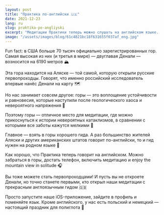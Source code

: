 ```yaml
---
layout: post
title: "Практика по-английски 🇺🇸"
date: 2021-12-23
lang: ru
slug: praktika-po-angliyski
excerpt: "Медитации Практики теперь можно слушать на английском языке. Enjoy!"
image: "/assets/images/blog/61c4821bc18f631655f037af_eng.jpg"
---
```


<p>Fun fact: в США больше 70 тысяч официально зарегистрированных гор. Самая высокая из них (и третья в мире) — двуглавая Денали — возносится на 6190 метров 🏔</p><p>Эта гора находится на Аляске — той самой, которую открыли русские первопроходцы. Говорят, что именно российский исследователь впервые нанёс Денали на карту 🗺</p><p>Но нас занимает совсем другое: горы — это воплощение устойчивости и равновесия, которые наступили после геологического хаоса и невероятного напряжения 🌋</p><p>Поэтому горы — отличное место для медитации, где можно прикоснуться к истории невероятных катаклизмов, в сравнении с которыми все заботы кажутся мелкими 🧘</p><p>Главное — взять в горы хорошего гида. А раз большинство жителей Аляски и других американских штатов говорит по-английски, то и гид нужен на родном языке 🧗</p><p>Как хорошо, что Практика теперь говорит на английском. Можно забраться в горы, достать телефон, включить медитацию и enjoy the mountain view in solitude 🎧</p><p>Вы тоже можете стать первопроходцами! И пусть вы не откроете Денали, но точно станете первыми, кто открыл наши медитации с прекрасным англоязычным гидом 🇬🇧</p><p>Просто запустите наше iOS-приложение, зайдите в профиль и поменяйте язык. Кроме английского, у нас есть польский и немецкий — настоящий праздник для полиглота 🤗</p>